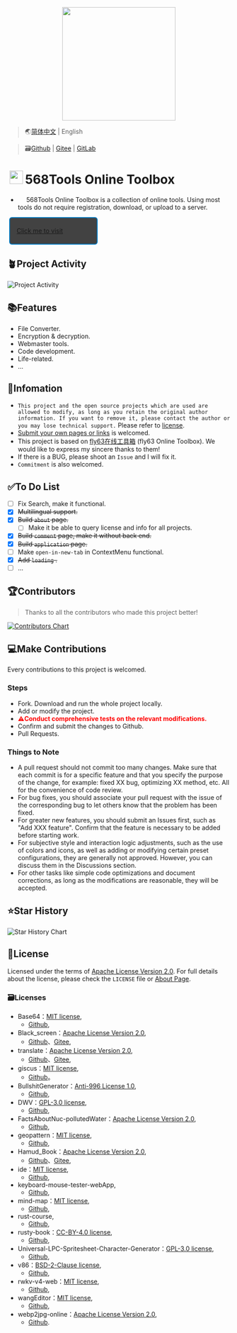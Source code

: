<p align="center">
    <img width="256" src='https://Tools.PJ568.eu.org/img/icon.svg' />
</p>

> 🌏[简体中文](./README.md) | English

> 🗃️[Github](https://github.com/PJ-568/568tools) | [Gitee](https://gitee.com/PJ-568/568tools) | [GitLab](https://gitlab.com/PJ-568/568tools/)

# <img width="30" style="margin: -3px 5px;" src="https://Tools.PJ568.eu.org/img/icon.svg"/>568Tools Online Toolbox

* <img width="15" src="https://Tools.PJ568.eu.org/img/icon.svg"/> 568Tools Online Toolbox is a collection of online tools. Using most tools do not require registration, download, or upload to a server.

<a style="font-size:14px;margin:10px 0.8%;border:2px solid #0277BD;border-radius:6px;background:#424242;width:200px;min-height:62px;line-height:20px;box-sizing:border-box;display:flex;align-items:center" href="https://Tools.PJ568.eu.org/"><img height="15" src="https://tools.PJ568.eu.org/img/icon.svg"/> Click me to visit</a>

## 🪴Project Activity

![Project Activity](https://repobeats.axiom.co/api/embed/0e0b27c01d4e9ff093fb3d03fedc74a300068f50.svg "Repobeats analytics image")

## 📚Features

* File Converter.
* Encryption & decryption.
* Webmaster tools.
* Code development.
* Life-related.
* ...

## 📖Infomation

* `This project and the open source projects which are used are allowed to modify, as long as you retain the original author information. If you want to remove it, please contact the author or you may lose technical support.` Please refer to [license](https://Tools.PJ568.eu.org/about/#1).
* [Submit your own pages or links](https://Tools.PJ568.eu.org/application) is welcomed.
* This project is based on [fly63在线工具箱](https://github.com/mydearcc/tools) (fly63 Online Toolbox). We would like to express my sincere thanks to them!
* If there is a BUG, please shoot an `Issue` and I will fix it.
* `Commitment` is also welcomed.

## ✅To Do List

* [ ] Fix Search, make it functional.
* [X] ~~Multilingual support.~~
* [X] ~~Build `about` page.~~
  * [ ] Make it be able to query license and info for all projects.
* [X] ~~Build `comment` page, make it without back end.~~
* [X] ~~Build `application` page.~~
* [ ] Make `open-in-new-tab` in ContextMenu functional.
* [X] ~~Add `loading` .~~
* [ ] ...

## 🏆Contributors

> Thanks to all the contributors who made this project better!

[![Contributors Chart](https://contrib.rocks/image?repo=PJ-568/568tools)](https://github.com/PJ-568/568tools/graphs/contributors)

## 💻Make Contributions

Every contributions to this project is welcomed.

### Steps

* Fork. Download and run the whole project locally.
* Add or modify the project.
* <b style="color:red">⚠️Conduct comprehensive tests on the relevant modifications.</b>
* Confirm and submit the changes to Github.
* Pull Requests.

### Things to Note

* A pull request should not commit too many changes. Make sure that each commit is for a specific feature and that you specify the purpose of the change, for example: fixed XX bug, optimizing XX method, etc. All for the convenience of code review.
* For bug fixes, you should associate your pull request with the issue of the corresponding bug to let others know that the problem has been fixed.
* For greater new features, you should submit an Issues first, such as "Add XXX feature". Confirm that the feature is necessary to be added before starting work.
* For subjective style and interaction logic adjustments, such as the use of colors and icons, as well as adding or modifying certain preset configurations, they are generally not approved. However, you can discuss them in the Discussions section.
* For other tasks like simple code optimizations and document corrections, as long as the modifications are reasonable, they will be accepted.

## ⭐Star History

![Star History Chart](https://api.star-history.com/svg?repos=PJ-568/568tools&type=Date)

## 📄License

Licensed under the terms of [Apache License Version 2.0](http://www.apache.org/licenses/LICENSE-2.0). For full details about the license, please check the `LICENSE` file or [About Page](https://Tools.PJ568.eu.org/about/#1).

### 🗃️Licenses

* Base64：[MIT license](https://mit-license.org),
  * [Github](//github.com/SFantasy/Base64),
* Black_screen：[Apache License Version 2.0](http://www.apache.org/licenses/LICENSE-2.0),
  * [Github](//github.com/PJ-568/Black_screen/LICENSE)、[Gitee](//gitee.com//PJ-568/Black_screen/LICENSE),
* translate：[Apache License Version 2.0](http://www.apache.org/licenses/LICENSE-2.0),
  * [Github](https://github.com/xnx3/translate/blob/master/LICENSE)、[Gitee](https://gitee.com/mail_osc/translate/blob/master/LICENSE),
* giscus：[MIT license](https://mit-license.org),
  * [Github](https://github.com/giscus/giscus/blob/main/LICENSE)。
* BullshitGenerator：[Anti-996 License 1.0](https://github.com/kattgu7/Anti-996-License),
  * [Github](https://github.com/menzi11/BullshitGenerator),
* DWV：[GPL-3.0 license](https://www.gnu.org/licenses/gpl-3.0.en.html),
  * [Github](https://github.com/ivmartel/dwv/license.txt),
* FactsAboutNuc-pollutedWater：[Apache License Version 2.0](http://www.apache.org/licenses/LICENSE-2.0),
  * [Github](https://github.com/SaveSeaFromNuc-pollutedWater/FactsAboutNuc-pollutedWater/LICENSE),
* geopattern：[MIT license](https://mit-license.org),
  * [Github](https://github.com/jasonlong/geo_pattern/license.txt),
* Hamud_Book：[Apache License Version 2.0](http://www.apache.org/licenses/LICENSE-2.0),
  * [Github](https://github.com/Hamud-Lang/Hamud_Book/LICENSE)、[Gitee](https://gitee.com/Hamud-Lang/Hamud_Book/LICENSE),
* ide：[MIT license](https://mit-license.org),
  * [Github](https://github.com/judge0/ide/blob/master/LICENSE),
* keyboard-mouse-tester-webApp,
  * [Github](https://github.com/shawon9324/keyboard-mouse-tester-webApp/LICENSE),
* mind-map：[MIT license](https://mit-license.org),
  * [Github](https://github.com/wanglin2/mind-map/LICENSE),
* rust-course,
  * [Github](https://github.com/sunface/rust-course/),
* rusty-book：[CC-BY-4.0 license](https://freedomdefined.org/Licenses/CC-BY-4.0),
  * [Github](https://github.com/rustlang-cn/rusty-book//LICENSE),
* Universal-LPC-Spritesheet-Character-Generator：[GPL-3.0 license](http://www.apache.org/licenses/LICENSE-2.0),
  * [Github](https://github.com/basxto/Universal-Spritesheet-Character-Generator/LICENSE),
* v86：[BSD-2-Clause license](https://opensource.org/license/bsd-2-clause/),
  * [Github](https://github.com/copy/v86/blob/master/LICENSE),
* rwkv-v4-web：[MIT license](https://mit-license.org),
  * [Github](https://github.com/josephrocca/rwkv-v4-web/blob/main/LICENSE),
* wangEditor：[MIT license](https://mit-license.org),
  * [Github](https://github.com/wangeditor-team/wangEditor/blob/master/LICENSE),
* webp2jpg-online：[Apache License Version 2.0](http://www.apache.org/licenses/LICENSE-2.0),
  * [Github](https://github.com/renzhezhilu/webp2jpg-online/blob/master/LICENSE).
